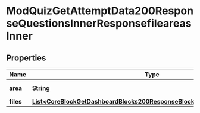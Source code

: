 

# ModQuizGetAttemptData200ResponseQuestionsInnerResponsefileareasInner


## Properties

| Name | Type | Description | Notes |
|------------ | ------------- | ------------- | -------------|
|**area** | **String** | File area name |  [optional] |
|**files** | [**List&lt;CoreBlockGetDashboardBlocks200ResponseBlocksInnerContentsFilesInner&gt;**](CoreBlockGetDashboardBlocks200ResponseBlocksInnerContentsFilesInner.md) |  |  [optional] |



